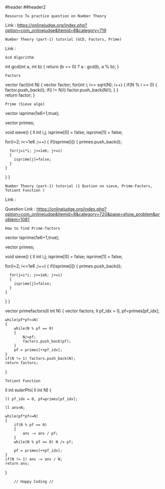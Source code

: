 #header
##header2

    Resource To practice question on Number Theory

Link : https://onlinejudge.org/index.php?option=com_onlinejudge&Itemid=8&category=719

    Number Theory (part-1) tutorial (GCD, Factors, Prime)

Link :  


    Gcd Algorithm

int gcd(int a, int b)
{
	return (b == 0) ? a : gcd(b, a % b);
}    
 
    Factors

vector<int> fact(int N)
{
	vector<int> factor;
	for(int i; i<= sqrt(N); i++)
	{
		if(N % i == 0)
		{
			factor.push_back(i);
			if(i != N/i)
			factor.push_back(N/i);
		}
	}	
	return factor;
}     

    Prime (Sieve algo)

 vector<bool> isprime(1e6+1,true);

vector<ll int> primes;

void sieve()
{
  ll int i,j;
  isprime[0] = false;
  isprime[1] = false;

  for(i=2; i<=1e6 ;i++)
  {
    if(isprime[i])
    {
      primes.push_back(i);

      for(j=i*i; j<=1e6; j+=i)
      {
        isprime[j]=false;
      }
    }
  }
} 
   
    Number Theory (part-1) tutorial (1 Qustion on sieve, Prime-Factors, Totient Function )

Link : 

Question Link : https://onlinejudge.org/index.php?option=com_onlinejudge&Itemid=8&category=720&page=show_problem&problem=1081

    How to find Prime-factors    

vector<bool> isprime(1e6+1,true);

vector<ll int> primes;

void sieve()
{
  ll int i,j;
  isprime[0] = false;
  isprime[1] = false;

  for(i=2; i<=1e6 ;i++)
  {
    if(isprime[i])
    {
      primes.push_back(i);

      for(j=i*i; j<=1e6; j+=i)
      {
        isprime[j]=false;
      }
    }
  }
}


vector<int> primefactors(ll int N)
{
    vector<int> factors;
    ll pf_idx = 0, pf=primes[pf_idx];

    while(pf*pf<=N)
    {
        while(N % pf == 0)
        {
            N/=pf;
            factors.push_back(pf);
        }
        pf = primes[++pf_idx];
    }
    if(N != 1) factors.push_back(N);
    return factors;
}


    Totient Function

ll int eulerPhi( ll int N)
{

    ll pf_idx = 0, pf=primes[pf_idx];
    
    ll ans=N;

    while(pf*pf<=N)
    {
        if(N % pf == 0)
        {
            ans -= ans / pf;
        }
        while(N % pf == 0) N /= pf;

        pf = primes[++pf_idx];
    }
    if(N != 1) ans -= ans / N;
    return ans;
}    








        // Happy Coding //
